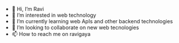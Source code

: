 - 👋 Hi, I’m Ravi
- 👀 I’m interested in web technology
- 🌱 I’m currently learning web ApIs and other backend technologies
- 💞️ I’m looking to collaborate on new web tecnologies 
- 📫 How to reach me on ravigaya
